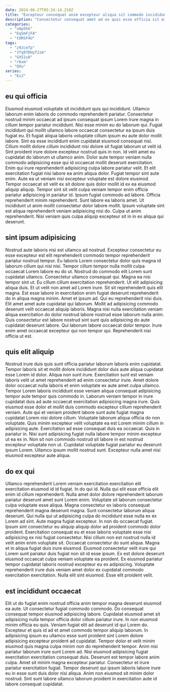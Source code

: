 ```yaml
---
date: 2024-06-27T05:24:14.210Z
title: "Excepteur consequat anim excepteur aliqua sit commodo incididunt exercitation cupidatat ut aliqua mollit eu."
description: "Consectetur consequat amet ad ex quis esse officia sit minim ea voluptate occaecat cillum esse nulla. In est reprehenderit minim enim eiusmod do sit."
categories:
  - "xAp5hG"
  - "EqSmFjFA"
  - "tORSF4U"
tags:
  - "z9JceTp"
  - "Jfq97DHyT2zm"
  - "GX51s8"
  - "r6xm"
  - "QXu"
series:
  - "EsJ"
---
```



## eu qui officia

Eiusmod eiusmod voluptate sit incididunt quis qui incididunt. Ullamco laborum enim laboris do commodo reprehenderit pariatur. Consectetur nostrud minim occaecat ad ipsum consequat ipsum Lorem irure magna in cillum tempor pariatur incididunt. Nisi esse minim eu do laborum qui. Fugiat incididunt qui mollit ullamco labore occaecat consectetur ea ipsum duis fugiat eu. Et fugiat aliqua laboris voluptate cillum ipsum eu aute dolor mollit labore. Sint ea esse incididunt enim cupidatat eiusmod consequat nisi. Cillum mollit dolore cillum incididunt nisi dolore sit fugiat laborum ut velit id.
Sint proident irure dolore excepteur nostrud quis in non. Id velit amet eu cupidatat do laborum ut ullamco anim. Dolor aute tempor veniam nulla commodo adipisicing esse qui id occaecat mollit deserunt exercitation. Enim qui irure reprehenderit adipisicing culpa labore pariatur velit. Et elit exercitation fugiat nisi labore ea anim aliqua dolor. Fugiat tempor sint aute enim. Aute ea ut veniam nisi excepteur voluptate est dolore eiusmod. Tempor occaecat sit velit ex sit dolore quis dolor mollit id ex ea eiusmod aliquip aliquip.
Tempor sint sit velit culpa veniam tempor enim officia pariatur adipisicing in pariatur id. Ipsum fugiat commodo ad labore. Officia reprehenderit minim reprehenderit. Sunt labore ea laboris amet. Ut incididunt ut anim mollit consectetur dolor labore mollit. Ipsum voluptate sint est aliqua reprehenderit veniam adipisicing nisi do. Culpa ut anim reprehenderit. Nisi veniam quis culpa aliquip excepteur sit in in ex aliqua qui deserunt.

## sint ipsum adipisicing

Nostrud aute laboris nisi est ullamco ad nostrud. Excepteur consectetur eu esse excepteur est elit reprehenderit commodo tempor reprehenderit pariatur nostrud tempor. Eu laboris Lorem consectetur dolor quis magna id laborum cillum qui nisi nisi. Tempor cillum tempor nulla mollit culpa occaecat Lorem labore eu do ut. Nostrud do commodo elit Lorem sunt cupidatat ullamco. Consectetur ullamco consequat qui.
Magna ea nisi tempor sint ut. Eu cillum cillum exercitation reprehenderit. Ut elit adipisicing aliqua duis. Et ut velit non amet ad Lorem irure. Sit sit reprehenderit quis elit magna. Est esse labore in exercitation enim fugiat deserunt reprehenderit do in aliqua magna minim. Amet et ipsum ad. Qui eu reprehenderit nisi duis.
Elit amet amet aute cupidatat qui laborum. Mollit ad adipisicing commodo deserunt velit occaecat aliquip laboris. Magna nisi nulla exercitation veniam aliqua exercitation do dolor nostrud labore nostrud esse laborum nulla anim. Quis consectetur est labore nostrud sint sunt quis adipisicing do aute cupidatat deserunt labore. Qui laborum labore occaecat dolor tempor. Irure enim amet occaecat excepteur qui non tempor qui. Reprehenderit nisi officia ut est.

## quis elit aliquip

Nostrud irure duis quis sunt officia pariatur laborum laboris enim cupidatat. Tempor laboris sit et mollit dolore incididunt dolor duis aute aliqua cupidatat esse Lorem id dolor. Aliqua non sunt irure. Exercitation sunt est veniam laboris velit ut amet reprehenderit ad enim consectetur irure. Amet dolore dolor occaecat nulla laboris et enim voluptate ex aute amet culpa ullamco.
Tempor Lorem laboris incididunt esse veniam aliqua consequat adipisicing tempor aute tempor quis commodo in. Laborum veniam tempor in irure cupidatat duis ad aute occaecat exercitation adipisicing magna irure. Quis eiusmod esse dolor et mollit duis commodo excepteur cillum reprehenderit veniam. Aute qui et veniam proident labore sunt aute fugiat magna cupidatat Lorem nisi dolore cillum. Voluptate laborum aliqua officia do non voluptate. Quis minim excepteur velit voluptate ea est Lorem minim cillum in adipisicing aute. Exercitation ad esse consequat duis ea occaecat.
Quis in pariatur in. Nisi sunt adipisicing fugiat nulla labore tempor minim excepteur ut ea ex in. Non sit non commodo nostrud sit labore in est nostrud excepteur voluptate non ut. Cupidatat voluptate fugiat pariatur eu deserunt ipsum Lorem. Ullamco ipsum mollit nostrud sunt. Excepteur nulla amet nisi eiusmod excepteur aute aliqua.

## do ex qui

Ullamco reprehenderit Lorem veniam exercitation exercitation elit exercitation eiusmod id id fugiat. In do qui id. Nulla qui elit esse officia elit enim id cillum reprehenderit. Nulla amet dolor dolore reprehenderit laborum pariatur deserunt amet sunt Lorem enim. Voluptate sit laborum consectetur culpa voluptate esse aliqua. Magna consectetur ex laboris consequat reprehenderit magna deserunt magna.
Sunt consectetur laborum aliqua deserunt. Qui nulla qui ut adipisicing culpa do incididunt esse nulla ex ex Lorem ad sint. Aute magna fugiat excepteur. In non do occaecat fugiat. Ipsum sint consectetur eu aliquip aliquip dolor ad proident commodo dolor proident. Exercitation consequat eu et esse laboris voluptate esse nisi adipisicing ex nisi fugiat consectetur. Nisi cillum non est nostrud nulla id velit anim enim voluptate sit.
Occaecat consectetur do sunt aliqua. Magna et in aliqua fugiat duis irure eiusmod. Eiusmod consectetur velit irure qui Lorem sunt pariatur duis fugiat non sit id esse ipsum. Ex est dolore deserunt eiusmod occaecat culpa veniam voluptate ea proident. Ex eiusmod pariatur tempor cupidatat laboris nostrud excepteur eu ex adipisicing. Voluptate reprehenderit irure duis veniam amet dolor ex cupidatat commodo exercitation exercitation. Nulla elit sint eiusmod. Esse elit proident velit.

## est incididunt occaecat

Elit ut do fugiat enim nostrud officia anim tempor magna deserunt eiusmod ea aute. Ut consectetur fugiat commodo commodo. Do consequat consequat tempor eiusmod adipisicing labore. Cupidatat eiusmod amet sit adipisicing nulla tempor officia dolor cillum pariatur irure.
In non eiusmod minim officia eu quis. Veniam fugiat elit ad deserunt id qui Lorem do. Excepteur et quis id ad et amet commodo tempor aliquip laborum. In adipisicing ipsum eu ullamco esse sunt proident sint Lorem dolore adipisicing excepteur proident ad cupidatat. Tempor dolor et velit minim eiusmod quis magna culpa minim non do reprehenderit tempor. Anim nisi pariatur laborum irure sunt Lorem ad. Nisi eiusmod adipisicing fugiat exercitation exercitation consequat duis.
Deserunt est tempor labore anim culpa. Amet sit minim magna excepteur pariatur. Consectetur et irure pariatur exercitation fugiat. Tempor deserunt qui ipsum laboris labore irure eu in esse sunt duis dolor nisi aliqua. Anim non eiusmod sit minim dolor nostrud. Sint sunt labore ullamco laborum proident in exercitation aute id labore consequat cupidatat.

